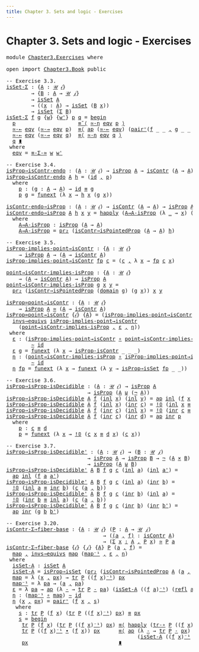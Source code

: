 ```yaml
---
title: Chapter 3. Sets and logic - Exercises
---
```


# Chapter 3. Sets and logic - Exercises

<pre class="Agda"><a id="104" class="Keyword">module</a> <a id="111" href="Chapter3.Exercises.html" class="Module">Chapter3.Exercises</a> <a id="130" class="Keyword">where</a>

<a id="137" class="Keyword">open</a> <a id="142" class="Keyword">import</a> <a id="149" href="Chapter3.Book.html" class="Module">Chapter3.Book</a> <a id="163" class="Keyword">public</a>

<a id="171" class="Comment">-- Exercise 3.3.</a>
<a id="isSet-Σ"></a><a id="188" href="Chapter3.Exercises.html#188" class="Function">isSet-Σ</a> <a id="196" class="Symbol">:</a> <a id="198" class="Symbol">{</a><a id="199" href="Chapter3.Exercises.html#199" class="Bound">A</a> <a id="201" class="Symbol">:</a> <a id="203" href="Chapter1.Book.html#343" class="Function">𝒰</a> <a id="205" href="Chapter1.Book.html#328" class="Generalizable">𝒾</a><a id="206" class="Symbol">}</a>
        <a id="216" class="Symbol">→</a> <a id="218" class="Symbol">{</a><a id="219" href="Chapter3.Exercises.html#219" class="Bound">B</a> <a id="221" class="Symbol">:</a> <a id="223" href="Chapter3.Exercises.html#199" class="Bound">A</a> <a id="225" class="Symbol">→</a> <a id="227" href="Chapter1.Book.html#343" class="Function">𝒰</a> <a id="229" href="Chapter1.Book.html#330" class="Generalizable">𝒿</a><a id="230" class="Symbol">}</a>
        <a id="240" class="Symbol">→</a> <a id="242" href="Chapter3.Book.html#214" class="Function">isSet</a> <a id="248" href="Chapter3.Exercises.html#199" class="Bound">A</a>
        <a id="258" class="Symbol">→</a> <a id="260" class="Symbol">((</a><a id="262" href="Chapter3.Exercises.html#262" class="Bound">x</a> <a id="264" class="Symbol">:</a> <a id="266" href="Chapter3.Exercises.html#199" class="Bound">A</a><a id="267" class="Symbol">)</a> <a id="269" class="Symbol">→</a> <a id="271" href="Chapter3.Book.html#214" class="Function">isSet</a> <a id="277" class="Symbol">(</a><a id="278" href="Chapter3.Exercises.html#219" class="Bound">B</a> <a id="280" href="Chapter3.Exercises.html#262" class="Bound">x</a><a id="281" class="Symbol">))</a>
        <a id="292" class="Symbol">→</a> <a id="294" href="Chapter3.Book.html#214" class="Function">isSet</a> <a id="300" class="Symbol">(</a><a id="301" href="Chapter1.Book.html#1455" class="Record">Σ</a> <a id="303" href="Chapter3.Exercises.html#219" class="Bound">B</a><a id="304" class="Symbol">)</a>
<a id="306" href="Chapter3.Exercises.html#188" class="Function">isSet-Σ</a> <a id="314" href="Chapter3.Exercises.html#314" class="Bound">f</a> <a id="316" href="Chapter3.Exercises.html#316" class="Bound">g</a> <a id="318" class="Symbol">{</a><a id="319" href="Chapter3.Exercises.html#319" class="Bound">w</a><a id="320" class="Symbol">}</a> <a id="322" class="Symbol">{</a><a id="323" href="Chapter3.Exercises.html#323" class="Bound">w&#39;</a><a id="325" class="Symbol">}</a> <a id="327" href="Chapter3.Exercises.html#327" class="Bound">p</a> <a id="329" href="Chapter3.Exercises.html#329" class="Bound">q</a> <a id="331" class="Symbol">=</a> <a id="333" href="Chapter2.Book.html#678" class="Function Operator">begin</a>
  <a id="341" href="Chapter3.Exercises.html#327" class="Bound">p</a>                    <a id="362" href="Chapter2.Book.html#948" class="Function">≡˘⟨</a> <a id="366" href="Chapter2.Book.html#8335" class="Function">≃-η</a> <a id="370" href="Chapter3.Exercises.html#497" class="Function">eqv</a> <a id="374" href="Chapter3.Exercises.html#327" class="Bound">p</a> <a id="376" href="Chapter2.Book.html#948" class="Function">⟩</a>
  <a id="380" href="Chapter2.Book.html#8080" class="Function">≃-←</a> <a id="384" href="Chapter3.Exercises.html#497" class="Function">eqv</a> <a id="388" class="Symbol">(</a><a id="389" href="Chapter2.Book.html#8017" class="Function">≃-→</a> <a id="393" href="Chapter3.Exercises.html#497" class="Function">eqv</a> <a id="397" href="Chapter3.Exercises.html#327" class="Bound">p</a><a id="398" class="Symbol">)</a>  <a id="401" href="Chapter2.Book.html#820" class="Function">≡⟨</a> <a id="404" href="Chapter2.Book.html#2437" class="Function">ap</a> <a id="407" class="Symbol">(</a><a id="408" href="Chapter2.Book.html#8080" class="Function">≃-←</a> <a id="412" href="Chapter3.Exercises.html#497" class="Function">eqv</a><a id="415" class="Symbol">)</a> <a id="417" class="Symbol">(</a><a id="418" href="Chapter2.Book.html#11848" class="Function">pair⁼</a><a id="423" class="Symbol">(</a><a id="424" href="Chapter3.Exercises.html#314" class="Bound">f</a> <a id="426" class="Symbol">_</a> <a id="428" class="Symbol">_</a> <a id="430" href="Chapter1.Book.html#1517" class="InductiveConstructor Operator">,</a> <a id="432" href="Chapter3.Exercises.html#316" class="Bound">g</a> <a id="434" class="Symbol">_</a> <a id="436" class="Symbol">_</a> <a id="438" class="Symbol">_))</a> <a id="442" href="Chapter2.Book.html#820" class="Function">⟩</a>
  <a id="446" href="Chapter2.Book.html#8080" class="Function">≃-←</a> <a id="450" href="Chapter3.Exercises.html#497" class="Function">eqv</a> <a id="454" class="Symbol">(</a><a id="455" href="Chapter2.Book.html#8017" class="Function">≃-→</a> <a id="459" href="Chapter3.Exercises.html#497" class="Function">eqv</a> <a id="463" href="Chapter3.Exercises.html#329" class="Bound">q</a><a id="464" class="Symbol">)</a>  <a id="467" href="Chapter2.Book.html#820" class="Function">≡⟨</a> <a id="470" href="Chapter2.Book.html#8335" class="Function">≃-η</a> <a id="474" href="Chapter3.Exercises.html#497" class="Function">eqv</a> <a id="478" href="Chapter3.Exercises.html#329" class="Bound">q</a> <a id="480" href="Chapter2.Book.html#820" class="Function">⟩</a>
  <a id="484" href="Chapter3.Exercises.html#329" class="Bound">q</a> <a id="486" href="Chapter2.Book.html#1114" class="Function Operator">∎</a>
 <a id="489" class="Keyword">where</a>
  <a id="497" href="Chapter3.Exercises.html#497" class="Function">eqv</a> <a id="501" class="Symbol">=</a> <a id="503" href="Chapter2.Book.html#12009" class="Function">≡-Σ-≃</a> <a id="509" href="Chapter3.Exercises.html#319" class="Bound">w</a> <a id="511" href="Chapter3.Exercises.html#323" class="Bound">w&#39;</a>

<a id="515" class="Comment">-- Exercise 3.4.</a>
<a id="isProp⇒isContr-endo"></a><a id="532" href="Chapter3.Exercises.html#532" class="Function">isProp⇒isContr-endo</a> <a id="552" class="Symbol">:</a> <a id="554" class="Symbol">(</a><a id="555" href="Chapter3.Exercises.html#555" class="Bound">A</a> <a id="557" class="Symbol">:</a> <a id="559" href="Chapter1.Book.html#343" class="Function">𝒰</a> <a id="561" href="Chapter1.Book.html#328" class="Generalizable">𝒾</a><a id="562" class="Symbol">)</a> <a id="564" class="Symbol">→</a> <a id="566" href="Chapter3.Book.html#3780" class="Function">isProp</a> <a id="573" href="Chapter3.Exercises.html#555" class="Bound">A</a> <a id="575" class="Symbol">→</a> <a id="577" href="Chapter3.Book.html#7209" class="Function">isContr</a> <a id="585" class="Symbol">(</a><a id="586" href="Chapter3.Exercises.html#555" class="Bound">A</a> <a id="588" class="Symbol">→</a> <a id="590" href="Chapter3.Exercises.html#555" class="Bound">A</a><a id="591" class="Symbol">)</a>
<a id="593" href="Chapter3.Exercises.html#532" class="Function">isProp⇒isContr-endo</a> <a id="613" href="Chapter3.Exercises.html#613" class="Bound">A</a> <a id="615" href="Chapter3.Exercises.html#615" class="Bound">h</a> <a id="617" class="Symbol">=</a> <a id="619" class="Symbol">(</a><a id="620" href="Chapter1.Book.html#939" class="Function">id</a> <a id="623" href="Chapter1.Book.html#1517" class="InductiveConstructor Operator">,</a> <a id="625" href="Chapter3.Exercises.html#640" class="Function">p</a><a id="626" class="Symbol">)</a>
  <a id="630" class="Keyword">where</a>
    <a id="640" href="Chapter3.Exercises.html#640" class="Function">p</a> <a id="642" class="Symbol">:</a> <a id="644" class="Symbol">(</a><a id="645" href="Chapter3.Exercises.html#645" class="Bound">g</a> <a id="647" class="Symbol">:</a> <a id="649" href="Chapter3.Exercises.html#613" class="Bound">A</a> <a id="651" class="Symbol">→</a> <a id="653" href="Chapter3.Exercises.html#613" class="Bound">A</a><a id="654" class="Symbol">)</a> <a id="656" class="Symbol">→</a> <a id="658" href="Chapter1.Book.html#939" class="Function">id</a> <a id="661" href="Chapter1.Book.html#3989" class="Function Operator">≡</a> <a id="663" href="Chapter3.Exercises.html#645" class="Bound">g</a>
    <a id="669" href="Chapter3.Exercises.html#640" class="Function">p</a> <a id="671" href="Chapter3.Exercises.html#671" class="Bound">g</a> <a id="673" class="Symbol">=</a> <a id="675" href="Chapter2.Book.html#14159" class="Function">funext</a> <a id="682" class="Symbol">(λ</a> <a id="685" href="Chapter3.Exercises.html#685" class="Bound">x</a> <a id="687" class="Symbol">→</a> <a id="689" href="Chapter3.Exercises.html#615" class="Bound">h</a> <a id="691" href="Chapter3.Exercises.html#685" class="Bound">x</a> <a id="693" class="Symbol">(</a><a id="694" href="Chapter3.Exercises.html#671" class="Bound">g</a> <a id="696" href="Chapter3.Exercises.html#685" class="Bound">x</a><a id="697" class="Symbol">))</a>

<a id="isContr-endo⇒isProp"></a><a id="701" href="Chapter3.Exercises.html#701" class="Function">isContr-endo⇒isProp</a> <a id="721" class="Symbol">:</a> <a id="723" class="Symbol">(</a><a id="724" href="Chapter3.Exercises.html#724" class="Bound">A</a> <a id="726" class="Symbol">:</a> <a id="728" href="Chapter1.Book.html#343" class="Function">𝒰</a> <a id="730" href="Chapter1.Book.html#328" class="Generalizable">𝒾</a><a id="731" class="Symbol">)</a> <a id="733" class="Symbol">→</a> <a id="735" href="Chapter3.Book.html#7209" class="Function">isContr</a> <a id="743" class="Symbol">(</a><a id="744" href="Chapter3.Exercises.html#724" class="Bound">A</a> <a id="746" class="Symbol">→</a> <a id="748" href="Chapter3.Exercises.html#724" class="Bound">A</a><a id="749" class="Symbol">)</a> <a id="751" class="Symbol">→</a> <a id="753" href="Chapter3.Book.html#3780" class="Function">isProp</a> <a id="760" href="Chapter3.Exercises.html#724" class="Bound">A</a>
<a id="762" href="Chapter3.Exercises.html#701" class="Function">isContr-endo⇒isProp</a> <a id="782" href="Chapter3.Exercises.html#782" class="Bound">A</a> <a id="784" href="Chapter3.Exercises.html#784" class="Bound">h</a> <a id="786" href="Chapter3.Exercises.html#786" class="Bound">x</a> <a id="788" href="Chapter3.Exercises.html#788" class="Bound">y</a> <a id="790" class="Symbol">=</a> <a id="792" href="Chapter2.Book.html#13794" class="Function">happly</a> <a id="799" class="Symbol">(</a><a id="800" href="Chapter3.Exercises.html#846" class="Function">A→A-isProp</a> <a id="811" class="Symbol">(λ</a> <a id="814" href="Chapter3.Exercises.html#814" class="Bound">_</a> <a id="816" class="Symbol">→</a> <a id="818" href="Chapter3.Exercises.html#786" class="Bound">x</a><a id="819" class="Symbol">)</a> <a id="821" class="Symbol">(λ</a> <a id="824" href="Chapter3.Exercises.html#824" class="Bound">_</a> <a id="826" class="Symbol">→</a> <a id="828" href="Chapter3.Exercises.html#788" class="Bound">y</a><a id="829" class="Symbol">))</a> <a id="832" href="Chapter3.Exercises.html#786" class="Bound">x</a>
  <a id="836" class="Keyword">where</a>
    <a id="846" href="Chapter3.Exercises.html#846" class="Function">A→A-isProp</a> <a id="857" class="Symbol">:</a> <a id="859" href="Chapter3.Book.html#3780" class="Function">isProp</a> <a id="866" class="Symbol">(</a><a id="867" href="Chapter3.Exercises.html#782" class="Bound">A</a> <a id="869" class="Symbol">→</a> <a id="871" href="Chapter3.Exercises.html#782" class="Bound">A</a><a id="872" class="Symbol">)</a>
    <a id="878" href="Chapter3.Exercises.html#846" class="Function">A→A-isProp</a> <a id="889" class="Symbol">=</a> <a id="891" href="Chapter1.Book.html#1950" class="Function">pr₂</a> <a id="895" class="Symbol">(</a><a id="896" href="Chapter3.Book.html#7287" class="Function">isContr⇒isPointedProp</a> <a id="918" class="Symbol">(</a><a id="919" href="Chapter3.Exercises.html#782" class="Bound">A</a> <a id="921" class="Symbol">→</a> <a id="923" href="Chapter3.Exercises.html#782" class="Bound">A</a><a id="924" class="Symbol">)</a> <a id="926" href="Chapter3.Exercises.html#784" class="Bound">h</a><a id="927" class="Symbol">)</a>

<a id="930" class="Comment">-- Exercise 3.5.</a>
<a id="isProp-implies-point→isContr"></a><a id="947" href="Chapter3.Exercises.html#947" class="Function">isProp-implies-point→isContr</a> <a id="976" class="Symbol">:</a> <a id="978" class="Symbol">{</a><a id="979" href="Chapter3.Exercises.html#979" class="Bound">A</a> <a id="981" class="Symbol">:</a> <a id="983" href="Chapter1.Book.html#343" class="Function">𝒰</a> <a id="985" href="Chapter1.Book.html#328" class="Generalizable">𝒾</a><a id="986" class="Symbol">}</a>
    <a id="992" class="Symbol">→</a> <a id="994" href="Chapter3.Book.html#3780" class="Function">isProp</a> <a id="1001" href="Chapter3.Exercises.html#979" class="Bound">A</a> <a id="1003" class="Symbol">→</a> <a id="1005" class="Symbol">(</a><a id="1006" href="Chapter3.Exercises.html#979" class="Bound">A</a> <a id="1008" class="Symbol">→</a> <a id="1010" href="Chapter3.Book.html#7209" class="Function">isContr</a> <a id="1018" href="Chapter3.Exercises.html#979" class="Bound">A</a><a id="1019" class="Symbol">)</a>
<a id="1021" href="Chapter3.Exercises.html#947" class="Function">isProp-implies-point→isContr</a> <a id="1050" href="Chapter3.Exercises.html#1050" class="Bound">fp</a> <a id="1053" href="Chapter3.Exercises.html#1053" class="Bound">c</a> <a id="1055" class="Symbol">=</a> <a id="1057" class="Symbol">(</a><a id="1058" href="Chapter3.Exercises.html#1053" class="Bound">c</a> <a id="1060" href="Chapter1.Book.html#1517" class="InductiveConstructor Operator">,</a> <a id="1062" class="Symbol">λ</a> <a id="1064" href="Chapter3.Exercises.html#1064" class="Bound">x</a> <a id="1066" class="Symbol">→</a> <a id="1068" href="Chapter3.Exercises.html#1050" class="Bound">fp</a> <a id="1071" href="Chapter3.Exercises.html#1053" class="Bound">c</a> <a id="1073" href="Chapter3.Exercises.html#1064" class="Bound">x</a><a id="1074" class="Symbol">)</a>

<a id="point→isContr-implies-isProp"></a><a id="1077" href="Chapter3.Exercises.html#1077" class="Function">point→isContr-implies-isProp</a> <a id="1106" class="Symbol">:</a> <a id="1108" class="Symbol">{</a><a id="1109" href="Chapter3.Exercises.html#1109" class="Bound">A</a> <a id="1111" class="Symbol">:</a> <a id="1113" href="Chapter1.Book.html#343" class="Function">𝒰</a> <a id="1115" href="Chapter1.Book.html#328" class="Generalizable">𝒾</a><a id="1116" class="Symbol">}</a>
    <a id="1122" class="Symbol">→</a> <a id="1124" class="Symbol">(</a><a id="1125" href="Chapter3.Exercises.html#1109" class="Bound">A</a> <a id="1127" class="Symbol">→</a> <a id="1129" href="Chapter3.Book.html#7209" class="Function">isContr</a> <a id="1137" href="Chapter3.Exercises.html#1109" class="Bound">A</a><a id="1138" class="Symbol">)</a> <a id="1140" class="Symbol">→</a> <a id="1142" href="Chapter3.Book.html#3780" class="Function">isProp</a> <a id="1149" href="Chapter3.Exercises.html#1109" class="Bound">A</a>
<a id="1151" href="Chapter3.Exercises.html#1077" class="Function">point→isContr-implies-isProp</a> <a id="1180" href="Chapter3.Exercises.html#1180" class="Bound">g</a> <a id="1182" href="Chapter3.Exercises.html#1182" class="Bound">x</a> <a id="1184" href="Chapter3.Exercises.html#1184" class="Bound">y</a> <a id="1186" class="Symbol">=</a>
  <a id="1190" href="Chapter1.Book.html#1950" class="Function">pr₂</a> <a id="1194" class="Symbol">(</a><a id="1195" href="Chapter3.Book.html#7287" class="Function">isContr⇒isPointedProp</a> <a id="1217" class="Symbol">(</a><a id="1218" href="Chapter1.Book.html#1114" class="Function">domain</a> <a id="1225" href="Chapter3.Exercises.html#1180" class="Bound">g</a><a id="1226" class="Symbol">)</a> <a id="1228" class="Symbol">(</a><a id="1229" href="Chapter3.Exercises.html#1180" class="Bound">g</a> <a id="1231" href="Chapter3.Exercises.html#1182" class="Bound">x</a><a id="1232" class="Symbol">))</a> <a id="1235" href="Chapter3.Exercises.html#1182" class="Bound">x</a> <a id="1237" href="Chapter3.Exercises.html#1184" class="Bound">y</a>

<a id="isProp≃point→isContr"></a><a id="1240" href="Chapter3.Exercises.html#1240" class="Function">isProp≃point→isContr</a> <a id="1261" class="Symbol">:</a> <a id="1263" class="Symbol">{</a><a id="1264" href="Chapter3.Exercises.html#1264" class="Bound">A</a> <a id="1266" class="Symbol">:</a> <a id="1268" href="Chapter1.Book.html#343" class="Function">𝒰</a> <a id="1270" href="Chapter1.Book.html#328" class="Generalizable">𝒾</a><a id="1271" class="Symbol">}</a>
    <a id="1277" class="Symbol">→</a> <a id="1279" href="Chapter3.Book.html#3780" class="Function">isProp</a> <a id="1286" href="Chapter3.Exercises.html#1264" class="Bound">A</a> <a id="1288" href="Chapter2.Book.html#7900" class="Function Operator">≃</a> <a id="1290" class="Symbol">(</a><a id="1291" href="Chapter3.Exercises.html#1264" class="Bound">A</a> <a id="1293" class="Symbol">→</a> <a id="1295" href="Chapter3.Book.html#7209" class="Function">isContr</a> <a id="1303" href="Chapter3.Exercises.html#1264" class="Bound">A</a><a id="1304" class="Symbol">)</a>
<a id="1306" href="Chapter3.Exercises.html#1240" class="Function">isProp≃point→isContr</a> <a id="1327" class="Symbol">{</a><a id="1328" href="Chapter3.Exercises.html#1328" class="Bound">𝒾</a><a id="1329" class="Symbol">}</a> <a id="1331" class="Symbol">{</a><a id="1332" href="Chapter3.Exercises.html#1332" class="Bound">A</a><a id="1333" class="Symbol">}</a> <a id="1335" class="Symbol">=</a> <a id="1337" class="Symbol">(</a><a id="1338" href="Chapter3.Exercises.html#947" class="Function">isProp-implies-point→isContr</a> <a id="1367" href="Chapter1.Book.html#1517" class="InductiveConstructor Operator">,</a>
  <a id="1371" href="Chapter2.Book.html#7412" class="Function">invs⇒equivs</a> <a id="1383" href="Chapter3.Exercises.html#947" class="Function">isProp-implies-point→isContr</a>
    <a id="1416" class="Symbol">(</a><a id="1417" href="Chapter3.Exercises.html#1077" class="Function">point→isContr-implies-isProp</a> <a id="1446" href="Chapter1.Book.html#1517" class="InductiveConstructor Operator">,</a> <a id="1448" href="Chapter3.Exercises.html#1465" class="Function">ε</a> <a id="1450" href="Chapter1.Book.html#1517" class="InductiveConstructor Operator">,</a> <a id="1452" href="Chapter3.Exercises.html#1590" class="Function">η</a><a id="1453" class="Symbol">))</a>
 <a id="1457" class="Keyword">where</a>
  <a id="1465" href="Chapter3.Exercises.html#1465" class="Function">ε</a> <a id="1467" class="Symbol">:</a> <a id="1469" class="Symbol">(</a><a id="1470" href="Chapter3.Exercises.html#947" class="Function">isProp-implies-point→isContr</a> <a id="1499" href="Chapter1.Exercises.html#181" class="Function Operator">∘</a> <a id="1501" href="Chapter3.Exercises.html#1077" class="Function">point→isContr-implies-isProp</a><a id="1529" class="Symbol">)</a>
        <a id="1539" href="Chapter2.Book.html#5494" class="Function Operator">∼</a> <a id="1541" href="Chapter1.Book.html#939" class="Function">id</a>
  <a id="1546" href="Chapter3.Exercises.html#1465" class="Function">ε</a> <a id="1548" href="Chapter3.Exercises.html#1548" class="Bound">g</a> <a id="1550" class="Symbol">=</a> <a id="1552" href="Chapter2.Book.html#14159" class="Function">funext</a> <a id="1559" class="Symbol">(λ</a> <a id="1562" href="Chapter3.Exercises.html#1562" class="Bound">x</a> <a id="1564" class="Symbol">→</a> <a id="1566" href="Chapter3.Book.html#8104" class="Function">isProp-isContr</a> <a id="1581" class="Symbol">_</a> <a id="1583" class="Symbol">_</a> <a id="1585" class="Symbol">_)</a>
  <a id="1590" href="Chapter3.Exercises.html#1590" class="Function">η</a> <a id="1592" class="Symbol">:</a> <a id="1594" class="Symbol">(</a><a id="1595" href="Chapter3.Exercises.html#1077" class="Function">point→isContr-implies-isProp</a> <a id="1624" href="Chapter1.Exercises.html#181" class="Function Operator">∘</a> <a id="1626" href="Chapter3.Exercises.html#947" class="Function">isProp-implies-point→isContr</a><a id="1654" class="Symbol">)</a>
        <a id="1664" href="Chapter2.Book.html#5494" class="Function Operator">∼</a> <a id="1666" href="Chapter1.Book.html#939" class="Function">id</a>
  <a id="1671" href="Chapter3.Exercises.html#1590" class="Function">η</a> <a id="1673" href="Chapter3.Exercises.html#1673" class="Bound">fp</a> <a id="1676" class="Symbol">=</a> <a id="1678" href="Chapter2.Book.html#14159" class="Function">funext</a> <a id="1685" class="Symbol">(λ</a> <a id="1688" href="Chapter3.Exercises.html#1688" class="Bound">x</a> <a id="1690" class="Symbol">→</a> <a id="1692" href="Chapter2.Book.html#14159" class="Function">funext</a> <a id="1699" class="Symbol">(λ</a> <a id="1702" href="Chapter3.Exercises.html#1702" class="Bound">y</a> <a id="1704" class="Symbol">→</a> <a id="1706" href="Chapter3.Book.html#4355" class="Function">isProp⇒isSet</a> <a id="1719" href="Chapter3.Exercises.html#1673" class="Bound">fp</a> <a id="1722" class="Symbol">_</a> <a id="1724" class="Symbol">_))</a>

<a id="1729" class="Comment">-- Exercise 3.6.</a>
<a id="isProp⇒isProp-isDecidible"></a><a id="1746" href="Chapter3.Exercises.html#1746" class="Function">isProp⇒isProp-isDecidible</a> <a id="1772" class="Symbol">:</a> <a id="1774" class="Symbol">(</a><a id="1775" href="Chapter3.Exercises.html#1775" class="Bound">A</a> <a id="1777" class="Symbol">:</a> <a id="1779" href="Chapter1.Book.html#343" class="Function">𝒰</a> <a id="1781" href="Chapter1.Book.html#328" class="Generalizable">𝒾</a><a id="1782" class="Symbol">)</a> <a id="1784" class="Symbol">→</a> <a id="1786" href="Chapter3.Book.html#3780" class="Function">isProp</a> <a id="1793" href="Chapter3.Exercises.html#1775" class="Bound">A</a>
                          <a id="1821" class="Symbol">→</a> <a id="1823" href="Chapter3.Book.html#3780" class="Function">isProp</a> <a id="1830" class="Symbol">(</a><a id="1831" href="Chapter3.Exercises.html#1775" class="Bound">A</a> <a id="1833" href="Chapter1.Book.html#2237" class="Datatype Operator">⊎</a> <a id="1835" class="Symbol">(</a><a id="1836" href="Chapter1.Book.html#3451" class="Function">¬</a> <a id="1838" href="Chapter3.Exercises.html#1775" class="Bound">A</a><a id="1839" class="Symbol">))</a>
<a id="1842" href="Chapter3.Exercises.html#1746" class="Function">isProp⇒isProp-isDecidible</a> <a id="1868" href="Chapter3.Exercises.html#1868" class="Bound">A</a> <a id="1870" href="Chapter3.Exercises.html#1870" class="Bound">f</a> <a id="1872" class="Symbol">(</a><a id="1873" href="Chapter1.Book.html#2280" class="InductiveConstructor">inl</a> <a id="1877" href="Chapter3.Exercises.html#1877" class="Bound">x</a><a id="1878" class="Symbol">)</a> <a id="1880" class="Symbol">(</a><a id="1881" href="Chapter1.Book.html#2280" class="InductiveConstructor">inl</a> <a id="1885" href="Chapter3.Exercises.html#1885" class="Bound">y</a><a id="1886" class="Symbol">)</a> <a id="1888" class="Symbol">=</a> <a id="1890" href="Chapter2.Book.html#2437" class="Function">ap</a> <a id="1893" href="Chapter1.Book.html#2280" class="InductiveConstructor">inl</a> <a id="1897" class="Symbol">(</a><a id="1898" href="Chapter3.Exercises.html#1870" class="Bound">f</a> <a id="1900" href="Chapter3.Exercises.html#1877" class="Bound">x</a> <a id="1902" href="Chapter3.Exercises.html#1885" class="Bound">y</a><a id="1903" class="Symbol">)</a>
<a id="1905" href="Chapter3.Exercises.html#1746" class="Function">isProp⇒isProp-isDecidible</a> <a id="1931" href="Chapter3.Exercises.html#1931" class="Bound">A</a> <a id="1933" href="Chapter3.Exercises.html#1933" class="Bound">f</a> <a id="1935" class="Symbol">(</a><a id="1936" href="Chapter1.Book.html#2280" class="InductiveConstructor">inl</a> <a id="1940" href="Chapter3.Exercises.html#1940" class="Bound">x</a><a id="1941" class="Symbol">)</a> <a id="1943" class="Symbol">(</a><a id="1944" href="Chapter1.Book.html#2297" class="InductiveConstructor">inr</a> <a id="1948" href="Chapter3.Exercises.html#1948" class="Bound">c</a><a id="1949" class="Symbol">)</a> <a id="1951" class="Symbol">=</a> <a id="1953" href="Chapter1.Book.html#2754" class="Function">!𝟘</a> <a id="1956" class="Symbol">(</a><a id="1957" href="Chapter1.Book.html#2280" class="InductiveConstructor">inl</a> <a id="1961" href="Chapter3.Exercises.html#1940" class="Bound">x</a> <a id="1963" href="Chapter1.Book.html#3989" class="Function Operator">≡</a> <a id="1965" href="Chapter1.Book.html#2297" class="InductiveConstructor">inr</a> <a id="1969" href="Chapter3.Exercises.html#1948" class="Bound">c</a><a id="1970" class="Symbol">)</a> <a id="1972" class="Symbol">(</a><a id="1973" href="Chapter3.Exercises.html#1948" class="Bound">c</a> <a id="1975" href="Chapter3.Exercises.html#1940" class="Bound">x</a><a id="1976" class="Symbol">)</a>
<a id="1978" href="Chapter3.Exercises.html#1746" class="Function">isProp⇒isProp-isDecidible</a> <a id="2004" href="Chapter3.Exercises.html#2004" class="Bound">A</a> <a id="2006" href="Chapter3.Exercises.html#2006" class="Bound">f</a> <a id="2008" class="Symbol">(</a><a id="2009" href="Chapter1.Book.html#2297" class="InductiveConstructor">inr</a> <a id="2013" href="Chapter3.Exercises.html#2013" class="Bound">c</a><a id="2014" class="Symbol">)</a> <a id="2016" class="Symbol">(</a><a id="2017" href="Chapter1.Book.html#2280" class="InductiveConstructor">inl</a> <a id="2021" href="Chapter3.Exercises.html#2021" class="Bound">x</a><a id="2022" class="Symbol">)</a> <a id="2024" class="Symbol">=</a> <a id="2026" href="Chapter1.Book.html#2754" class="Function">!𝟘</a> <a id="2029" class="Symbol">(</a><a id="2030" href="Chapter1.Book.html#2297" class="InductiveConstructor">inr</a> <a id="2034" href="Chapter3.Exercises.html#2013" class="Bound">c</a> <a id="2036" href="Chapter1.Book.html#3989" class="Function Operator">≡</a> <a id="2038" href="Chapter1.Book.html#2280" class="InductiveConstructor">inl</a> <a id="2042" href="Chapter3.Exercises.html#2021" class="Bound">x</a><a id="2043" class="Symbol">)</a> <a id="2045" class="Symbol">(</a><a id="2046" href="Chapter3.Exercises.html#2013" class="Bound">c</a> <a id="2048" href="Chapter3.Exercises.html#2021" class="Bound">x</a><a id="2049" class="Symbol">)</a>
<a id="2051" href="Chapter3.Exercises.html#1746" class="Function">isProp⇒isProp-isDecidible</a> <a id="2077" href="Chapter3.Exercises.html#2077" class="Bound">A</a> <a id="2079" href="Chapter3.Exercises.html#2079" class="Bound">f</a> <a id="2081" class="Symbol">(</a><a id="2082" href="Chapter1.Book.html#2297" class="InductiveConstructor">inr</a> <a id="2086" href="Chapter3.Exercises.html#2086" class="Bound">c</a><a id="2087" class="Symbol">)</a> <a id="2089" class="Symbol">(</a><a id="2090" href="Chapter1.Book.html#2297" class="InductiveConstructor">inr</a> <a id="2094" href="Chapter3.Exercises.html#2094" class="Bound">d</a><a id="2095" class="Symbol">)</a> <a id="2097" class="Symbol">=</a> <a id="2099" href="Chapter2.Book.html#2437" class="Function">ap</a> <a id="2102" href="Chapter1.Book.html#2297" class="InductiveConstructor">inr</a> <a id="2106" href="Chapter3.Exercises.html#2120" class="Function">p</a>
  <a id="2110" class="Keyword">where</a>
    <a id="2120" href="Chapter3.Exercises.html#2120" class="Function">p</a> <a id="2122" class="Symbol">:</a> <a id="2124" href="Chapter3.Exercises.html#2086" class="Bound">c</a> <a id="2126" href="Chapter1.Book.html#3989" class="Function Operator">≡</a> <a id="2128" href="Chapter3.Exercises.html#2094" class="Bound">d</a>
    <a id="2134" href="Chapter3.Exercises.html#2120" class="Function">p</a> <a id="2136" class="Symbol">=</a> <a id="2138" href="Chapter2.Book.html#14159" class="Function">funext</a> <a id="2145" class="Symbol">(λ</a> <a id="2148" href="Chapter3.Exercises.html#2148" class="Bound">x</a> <a id="2150" class="Symbol">→</a> <a id="2152" href="Chapter1.Book.html#2754" class="Function">!𝟘</a> <a id="2155" class="Symbol">(</a><a id="2156" href="Chapter3.Exercises.html#2086" class="Bound">c</a> <a id="2158" href="Chapter3.Exercises.html#2148" class="Bound">x</a> <a id="2160" href="Chapter1.Book.html#3989" class="Function Operator">≡</a> <a id="2162" href="Chapter3.Exercises.html#2094" class="Bound">d</a> <a id="2164" href="Chapter3.Exercises.html#2148" class="Bound">x</a><a id="2165" class="Symbol">)</a> <a id="2167" class="Symbol">(</a><a id="2168" href="Chapter3.Exercises.html#2086" class="Bound">c</a> <a id="2170" href="Chapter3.Exercises.html#2148" class="Bound">x</a><a id="2171" class="Symbol">))</a>

<a id="2175" class="Comment">-- Exercise 3.7.</a>
<a id="isProp⇒isProp-isDecidible&#39;"></a><a id="2192" href="Chapter3.Exercises.html#2192" class="Function">isProp⇒isProp-isDecidible&#39;</a> <a id="2219" class="Symbol">:</a> <a id="2221" class="Symbol">(</a><a id="2222" href="Chapter3.Exercises.html#2222" class="Bound">A</a> <a id="2224" class="Symbol">:</a> <a id="2226" href="Chapter1.Book.html#343" class="Function">𝒰</a> <a id="2228" href="Chapter1.Book.html#328" class="Generalizable">𝒾</a><a id="2229" class="Symbol">)</a> <a id="2231" class="Symbol">→</a> <a id="2233" class="Symbol">(</a><a id="2234" href="Chapter3.Exercises.html#2234" class="Bound">B</a> <a id="2236" class="Symbol">:</a> <a id="2238" href="Chapter1.Book.html#343" class="Function">𝒰</a> <a id="2240" href="Chapter1.Book.html#330" class="Generalizable">𝒿</a><a id="2241" class="Symbol">)</a>
                          <a id="2269" class="Symbol">→</a> <a id="2271" href="Chapter3.Book.html#3780" class="Function">isProp</a> <a id="2278" href="Chapter3.Exercises.html#2222" class="Bound">A</a> <a id="2280" class="Symbol">→</a> <a id="2282" href="Chapter3.Book.html#3780" class="Function">isProp</a> <a id="2289" href="Chapter3.Exercises.html#2234" class="Bound">B</a> <a id="2291" class="Symbol">→</a> <a id="2293" href="Chapter1.Book.html#3451" class="Function">¬</a> <a id="2295" class="Symbol">(</a><a id="2296" href="Chapter3.Exercises.html#2222" class="Bound">A</a> <a id="2298" href="Chapter1.Book.html#1671" class="Function Operator">×</a> <a id="2300" href="Chapter3.Exercises.html#2234" class="Bound">B</a><a id="2301" class="Symbol">)</a>
                          <a id="2329" class="Symbol">→</a> <a id="2331" href="Chapter3.Book.html#3780" class="Function">isProp</a> <a id="2338" class="Symbol">(</a><a id="2339" href="Chapter3.Exercises.html#2222" class="Bound">A</a> <a id="2341" href="Chapter1.Book.html#2237" class="Datatype Operator">⊎</a> <a id="2343" href="Chapter3.Exercises.html#2234" class="Bound">B</a><a id="2344" class="Symbol">)</a>
<a id="2346" href="Chapter3.Exercises.html#2192" class="Function">isProp⇒isProp-isDecidible&#39;</a> <a id="2373" href="Chapter3.Exercises.html#2373" class="Bound">A</a> <a id="2375" href="Chapter3.Exercises.html#2375" class="Bound">B</a> <a id="2377" href="Chapter3.Exercises.html#2377" class="Bound">f</a> <a id="2379" href="Chapter3.Exercises.html#2379" class="Bound">g</a> <a id="2381" href="Chapter3.Exercises.html#2381" class="Bound">c</a> <a id="2383" class="Symbol">(</a><a id="2384" href="Chapter1.Book.html#2280" class="InductiveConstructor">inl</a> <a id="2388" href="Chapter3.Exercises.html#2388" class="Bound">a</a><a id="2389" class="Symbol">)</a> <a id="2391" class="Symbol">(</a><a id="2392" href="Chapter1.Book.html#2280" class="InductiveConstructor">inl</a> <a id="2396" href="Chapter3.Exercises.html#2396" class="Bound">a&#39;</a><a id="2398" class="Symbol">)</a> <a id="2400" class="Symbol">=</a>
  <a id="2404" href="Chapter2.Book.html#2437" class="Function">ap</a> <a id="2407" href="Chapter1.Book.html#2280" class="InductiveConstructor">inl</a> <a id="2411" class="Symbol">(</a><a id="2412" href="Chapter3.Exercises.html#2377" class="Bound">f</a> <a id="2414" href="Chapter3.Exercises.html#2388" class="Bound">a</a> <a id="2416" href="Chapter3.Exercises.html#2396" class="Bound">a&#39;</a><a id="2418" class="Symbol">)</a>
<a id="2420" href="Chapter3.Exercises.html#2192" class="Function">isProp⇒isProp-isDecidible&#39;</a> <a id="2447" href="Chapter3.Exercises.html#2447" class="Bound">A</a> <a id="2449" href="Chapter3.Exercises.html#2449" class="Bound">B</a> <a id="2451" href="Chapter3.Exercises.html#2451" class="Bound">f</a> <a id="2453" href="Chapter3.Exercises.html#2453" class="Bound">g</a> <a id="2455" href="Chapter3.Exercises.html#2455" class="Bound">c</a> <a id="2457" class="Symbol">(</a><a id="2458" href="Chapter1.Book.html#2280" class="InductiveConstructor">inl</a> <a id="2462" href="Chapter3.Exercises.html#2462" class="Bound">a</a><a id="2463" class="Symbol">)</a> <a id="2465" class="Symbol">(</a><a id="2466" href="Chapter1.Book.html#2297" class="InductiveConstructor">inr</a> <a id="2470" href="Chapter3.Exercises.html#2470" class="Bound">b</a><a id="2471" class="Symbol">)</a> <a id="2473" class="Symbol">=</a>
  <a id="2477" href="Chapter1.Book.html#2754" class="Function">!𝟘</a> <a id="2480" class="Symbol">(</a><a id="2481" href="Chapter1.Book.html#2280" class="InductiveConstructor">inl</a> <a id="2485" href="Chapter3.Exercises.html#2462" class="Bound">a</a> <a id="2487" href="Chapter1.Book.html#3989" class="Function Operator">≡</a> <a id="2489" href="Chapter1.Book.html#2297" class="InductiveConstructor">inr</a> <a id="2493" href="Chapter3.Exercises.html#2470" class="Bound">b</a><a id="2494" class="Symbol">)</a> <a id="2496" class="Symbol">(</a><a id="2497" href="Chapter3.Exercises.html#2455" class="Bound">c</a> <a id="2499" class="Symbol">(</a><a id="2500" href="Chapter3.Exercises.html#2462" class="Bound">a</a> <a id="2502" href="Chapter1.Book.html#1517" class="InductiveConstructor Operator">,</a> <a id="2504" href="Chapter3.Exercises.html#2470" class="Bound">b</a><a id="2505" class="Symbol">))</a>
<a id="2508" href="Chapter3.Exercises.html#2192" class="Function">isProp⇒isProp-isDecidible&#39;</a> <a id="2535" href="Chapter3.Exercises.html#2535" class="Bound">A</a> <a id="2537" href="Chapter3.Exercises.html#2537" class="Bound">B</a> <a id="2539" href="Chapter3.Exercises.html#2539" class="Bound">f</a> <a id="2541" href="Chapter3.Exercises.html#2541" class="Bound">g</a> <a id="2543" href="Chapter3.Exercises.html#2543" class="Bound">c</a> <a id="2545" class="Symbol">(</a><a id="2546" href="Chapter1.Book.html#2297" class="InductiveConstructor">inr</a> <a id="2550" href="Chapter3.Exercises.html#2550" class="Bound">b</a><a id="2551" class="Symbol">)</a> <a id="2553" class="Symbol">(</a><a id="2554" href="Chapter1.Book.html#2280" class="InductiveConstructor">inl</a> <a id="2558" href="Chapter3.Exercises.html#2558" class="Bound">a</a><a id="2559" class="Symbol">)</a> <a id="2561" class="Symbol">=</a>
  <a id="2565" href="Chapter1.Book.html#2754" class="Function">!𝟘</a> <a id="2568" class="Symbol">(</a><a id="2569" href="Chapter1.Book.html#2297" class="InductiveConstructor">inr</a> <a id="2573" href="Chapter3.Exercises.html#2550" class="Bound">b</a> <a id="2575" href="Chapter1.Book.html#3989" class="Function Operator">≡</a> <a id="2577" href="Chapter1.Book.html#2280" class="InductiveConstructor">inl</a> <a id="2581" href="Chapter3.Exercises.html#2558" class="Bound">a</a><a id="2582" class="Symbol">)</a> <a id="2584" class="Symbol">(</a><a id="2585" href="Chapter3.Exercises.html#2543" class="Bound">c</a> <a id="2587" class="Symbol">(</a><a id="2588" href="Chapter3.Exercises.html#2558" class="Bound">a</a> <a id="2590" href="Chapter1.Book.html#1517" class="InductiveConstructor Operator">,</a> <a id="2592" href="Chapter3.Exercises.html#2550" class="Bound">b</a><a id="2593" class="Symbol">))</a>
<a id="2596" href="Chapter3.Exercises.html#2192" class="Function">isProp⇒isProp-isDecidible&#39;</a> <a id="2623" href="Chapter3.Exercises.html#2623" class="Bound">A</a> <a id="2625" href="Chapter3.Exercises.html#2625" class="Bound">B</a> <a id="2627" href="Chapter3.Exercises.html#2627" class="Bound">f</a> <a id="2629" href="Chapter3.Exercises.html#2629" class="Bound">g</a> <a id="2631" href="Chapter3.Exercises.html#2631" class="Bound">c</a> <a id="2633" class="Symbol">(</a><a id="2634" href="Chapter1.Book.html#2297" class="InductiveConstructor">inr</a> <a id="2638" href="Chapter3.Exercises.html#2638" class="Bound">b</a><a id="2639" class="Symbol">)</a> <a id="2641" class="Symbol">(</a><a id="2642" href="Chapter1.Book.html#2297" class="InductiveConstructor">inr</a> <a id="2646" href="Chapter3.Exercises.html#2646" class="Bound">b&#39;</a><a id="2648" class="Symbol">)</a> <a id="2650" class="Symbol">=</a>
  <a id="2654" href="Chapter2.Book.html#2437" class="Function">ap</a> <a id="2657" href="Chapter1.Book.html#2297" class="InductiveConstructor">inr</a> <a id="2661" class="Symbol">(</a><a id="2662" href="Chapter3.Exercises.html#2629" class="Bound">g</a> <a id="2664" href="Chapter3.Exercises.html#2638" class="Bound">b</a> <a id="2666" href="Chapter3.Exercises.html#2646" class="Bound">b&#39;</a><a id="2668" class="Symbol">)</a>

<a id="2671" class="Comment">-- Exercise 3.20.</a>
<a id="isContr-Σ⇒fiber-base"></a><a id="2689" href="Chapter3.Exercises.html#2689" class="Function">isContr-Σ⇒fiber-base</a> <a id="2710" class="Symbol">:</a> <a id="2712" class="Symbol">{</a><a id="2713" href="Chapter3.Exercises.html#2713" class="Bound">A</a> <a id="2715" class="Symbol">:</a> <a id="2717" href="Chapter1.Book.html#343" class="Function">𝒰</a> <a id="2719" href="Chapter1.Book.html#328" class="Generalizable">𝒾</a><a id="2720" class="Symbol">}</a> <a id="2722" class="Symbol">(</a><a id="2723" href="Chapter3.Exercises.html#2723" class="Bound">P</a> <a id="2725" class="Symbol">:</a> <a id="2727" href="Chapter3.Exercises.html#2713" class="Bound">A</a> <a id="2729" class="Symbol">→</a> <a id="2731" href="Chapter1.Book.html#343" class="Function">𝒰</a> <a id="2733" href="Chapter1.Book.html#330" class="Generalizable">𝒿</a><a id="2734" class="Symbol">)</a>
                               <a id="2767" class="Symbol">→</a> <a id="2769" class="Symbol">(</a><a id="2770" href="Chapter3.Exercises.html#2770" class="Bound">(</a><a id="2771" href="Chapter3.Exercises.html#2771" class="Bound">a</a> <a id="2773" href="Chapter1.Book.html#1517" class="InductiveConstructor Operator">,</a> <a id="2775" href="Chapter3.Exercises.html#2775" class="Bound">f</a><a id="2776" href="Chapter3.Exercises.html#2770" class="Bound">)</a> <a id="2778" class="Symbol">:</a> <a id="2780" href="Chapter3.Book.html#7209" class="Function">isContr</a> <a id="2788" href="Chapter3.Exercises.html#2713" class="Bound">A</a><a id="2789" class="Symbol">)</a>
                               <a id="2822" class="Symbol">→</a> <a id="2824" class="Symbol">(</a><a id="2825" href="Chapter1.Book.html#1566" class="Function">Σ</a> <a id="2827" href="Chapter3.Exercises.html#2827" class="Bound">x</a> <a id="2829" href="Chapter1.Book.html#1566" class="Function">꞉</a> <a id="2831" href="Chapter3.Exercises.html#2713" class="Bound">A</a> <a id="2833" href="Chapter1.Book.html#1566" class="Function">,</a> <a id="2835" href="Chapter3.Exercises.html#2723" class="Bound">P</a> <a id="2837" href="Chapter3.Exercises.html#2827" class="Bound">x</a><a id="2838" class="Symbol">)</a> <a id="2840" href="Chapter2.Book.html#7900" class="Function Operator">≃</a> <a id="2842" href="Chapter3.Exercises.html#2723" class="Bound">P</a> <a id="2844" href="Chapter3.Exercises.html#2771" class="Bound">a</a>
<a id="2846" href="Chapter3.Exercises.html#2689" class="Function">isContr-Σ⇒fiber-base</a> <a id="2867" class="Symbol">{</a><a id="2868" href="Chapter3.Exercises.html#2868" class="Bound">𝒾</a><a id="2869" class="Symbol">}</a> <a id="2871" class="Symbol">{</a><a id="2872" href="Chapter3.Exercises.html#2872" class="Bound">𝒿</a><a id="2873" class="Symbol">}</a> <a id="2875" class="Symbol">{</a><a id="2876" href="Chapter3.Exercises.html#2876" class="Bound">A</a><a id="2877" class="Symbol">}</a> <a id="2879" href="Chapter3.Exercises.html#2879" class="Bound">P</a> <a id="2881" class="Symbol">(</a><a id="2882" href="Chapter3.Exercises.html#2882" class="Bound">a</a> <a id="2884" href="Chapter1.Book.html#1517" class="InductiveConstructor Operator">,</a> <a id="2886" href="Chapter3.Exercises.html#2886" class="Bound">f</a><a id="2887" class="Symbol">)</a> <a id="2889" class="Symbol">=</a>
  <a id="2893" href="Chapter3.Exercises.html#3025" class="Function">map</a> <a id="2897" href="Chapter1.Book.html#1517" class="InductiveConstructor Operator">,</a> <a id="2899" href="Chapter2.Book.html#7412" class="Function">invs⇒equivs</a> <a id="2911" href="Chapter3.Exercises.html#3025" class="Function">map</a> <a id="2915" class="Symbol">(</a><a id="2916" href="Chapter3.Exercises.html#3064" class="Function">map⁻¹</a> <a id="2922" href="Chapter1.Book.html#1517" class="InductiveConstructor Operator">,</a> <a id="2924" href="Chapter3.Exercises.html#3090" class="Function">ε</a> <a id="2926" href="Chapter1.Book.html#1517" class="InductiveConstructor Operator">,</a> <a id="2928" href="Chapter3.Exercises.html#3153" class="Function">η</a><a id="2929" class="Symbol">)</a>
 <a id="2932" class="Keyword">where</a>
  <a id="2940" href="Chapter3.Exercises.html#2940" class="Function">isSet-A</a> <a id="2948" class="Symbol">:</a> <a id="2950" href="Chapter3.Book.html#214" class="Function">isSet</a> <a id="2956" href="Chapter3.Exercises.html#2876" class="Bound">A</a>
  <a id="2960" href="Chapter3.Exercises.html#2940" class="Function">isSet-A</a> <a id="2968" class="Symbol">=</a> <a id="2970" href="Chapter3.Book.html#4355" class="Function">isProp⇒isSet</a> <a id="2983" class="Symbol">(</a><a id="2984" href="Chapter1.Book.html#1950" class="Function">pr₂</a> <a id="2988" class="Symbol">(</a><a id="2989" href="Chapter3.Book.html#7287" class="Function">isContr⇒isPointedProp</a> <a id="3011" href="Chapter3.Exercises.html#2876" class="Bound">A</a> <a id="3013" class="Symbol">(</a><a id="3014" href="Chapter3.Exercises.html#2882" class="Bound">a</a> <a id="3016" href="Chapter1.Book.html#1517" class="InductiveConstructor Operator">,</a> <a id="3018" href="Chapter3.Exercises.html#2886" class="Bound">f</a><a id="3019" class="Symbol">)))</a>
  <a id="3025" href="Chapter3.Exercises.html#3025" class="Function">map</a> <a id="3029" class="Symbol">=</a> <a id="3031" class="Symbol">λ</a> <a id="3033" class="Symbol">(</a><a id="3034" href="Chapter3.Exercises.html#3034" class="Bound">x</a> <a id="3036" href="Chapter1.Book.html#1517" class="InductiveConstructor Operator">,</a> <a id="3038" href="Chapter3.Exercises.html#3038" class="Bound">px</a><a id="3040" class="Symbol">)</a> <a id="3042" class="Symbol">→</a> <a id="3044" href="Chapter2.Book.html#4324" class="Function">tr</a> <a id="3047" href="Chapter3.Exercises.html#2879" class="Bound">P</a> <a id="3049" class="Symbol">((</a><a id="3051" href="Chapter3.Exercises.html#2886" class="Bound">f</a> <a id="3053" href="Chapter3.Exercises.html#3034" class="Bound">x</a><a id="3054" class="Symbol">)</a><a id="3055" href="Chapter2.Book.html#263" class="Function Operator">⁻¹</a><a id="3057" class="Symbol">)</a> <a id="3059" href="Chapter3.Exercises.html#3038" class="Bound">px</a>
  <a id="3064" href="Chapter3.Exercises.html#3064" class="Function">map⁻¹</a> <a id="3070" class="Symbol">=</a> <a id="3072" class="Symbol">λ</a> <a id="3074" href="Chapter3.Exercises.html#3074" class="Bound">pa</a> <a id="3077" class="Symbol">→</a> <a id="3079" class="Symbol">(</a><a id="3080" href="Chapter3.Exercises.html#2882" class="Bound">a</a> <a id="3082" href="Chapter1.Book.html#1517" class="InductiveConstructor Operator">,</a> <a id="3084" href="Chapter3.Exercises.html#3074" class="Bound">pa</a><a id="3086" class="Symbol">)</a>
  <a id="3090" href="Chapter3.Exercises.html#3090" class="Function">ε</a> <a id="3092" class="Symbol">=</a> <a id="3094" class="Symbol">λ</a> <a id="3096" href="Chapter3.Exercises.html#3096" class="Bound">pa</a> <a id="3099" class="Symbol">→</a> <a id="3101" href="Chapter2.Book.html#2437" class="Function">ap</a> <a id="3104" class="Symbol">(λ</a> <a id="3107" href="Chapter3.Exercises.html#3107" class="Bound">-</a> <a id="3109" class="Symbol">→</a> <a id="3111" href="Chapter2.Book.html#4324" class="Function">tr</a> <a id="3114" href="Chapter3.Exercises.html#2879" class="Bound">P</a> <a id="3116" href="Chapter3.Exercises.html#3107" class="Bound">-</a> <a id="3118" href="Chapter3.Exercises.html#3096" class="Bound">pa</a><a id="3120" class="Symbol">)</a> <a id="3122" class="Symbol">(</a><a id="3123" href="Chapter3.Exercises.html#2940" class="Function">isSet-A</a> <a id="3131" class="Symbol">((</a><a id="3133" href="Chapter3.Exercises.html#2886" class="Bound">f</a> <a id="3135" href="Chapter3.Exercises.html#2882" class="Bound">a</a><a id="3136" class="Symbol">)</a><a id="3137" href="Chapter2.Book.html#263" class="Function Operator">⁻¹</a><a id="3139" class="Symbol">)</a> <a id="3141" class="Symbol">(</a><a id="3142" href="Chapter1.Book.html#3949" class="InductiveConstructor">refl</a> <a id="3147" href="Chapter3.Exercises.html#2882" class="Bound">a</a><a id="3148" class="Symbol">))</a>
  <a id="3153" href="Chapter3.Exercises.html#3153" class="Function">η</a> <a id="3155" class="Symbol">:</a> <a id="3157" class="Symbol">(</a><a id="3158" href="Chapter3.Exercises.html#3064" class="Function">map⁻¹</a> <a id="3164" href="Chapter1.Exercises.html#181" class="Function Operator">∘</a> <a id="3166" href="Chapter3.Exercises.html#3025" class="Function">map</a><a id="3169" class="Symbol">)</a> <a id="3171" href="Chapter2.Book.html#5494" class="Function Operator">∼</a> <a id="3173" href="Chapter1.Book.html#939" class="Function">id</a>
  <a id="3178" href="Chapter3.Exercises.html#3153" class="Function">η</a> <a id="3180" class="Symbol">(</a><a id="3181" href="Chapter3.Exercises.html#3181" class="Bound">x</a> <a id="3183" href="Chapter1.Book.html#1517" class="InductiveConstructor Operator">,</a> <a id="3185" href="Chapter3.Exercises.html#3185" class="Bound">px</a><a id="3187" class="Symbol">)</a> <a id="3189" class="Symbol">=</a> <a id="3191" href="Chapter2.Book.html#11848" class="Function">pair⁼</a> <a id="3197" class="Symbol">(</a><a id="3198" href="Chapter3.Exercises.html#2886" class="Bound">f</a> <a id="3200" href="Chapter3.Exercises.html#3181" class="Bound">x</a> <a id="3202" href="Chapter1.Book.html#1517" class="InductiveConstructor Operator">,</a> <a id="3204" href="Chapter3.Exercises.html#3220" class="Function">s</a><a id="3205" class="Symbol">)</a>
   <a id="3210" class="Keyword">where</a>
    <a id="3220" href="Chapter3.Exercises.html#3220" class="Function">s</a> <a id="3222" class="Symbol">:</a> <a id="3224" href="Chapter2.Book.html#4324" class="Function">tr</a> <a id="3227" href="Chapter3.Exercises.html#2879" class="Bound">P</a> <a id="3229" class="Symbol">(</a><a id="3230" href="Chapter3.Exercises.html#2886" class="Bound">f</a> <a id="3232" href="Chapter3.Exercises.html#3181" class="Bound">x</a><a id="3233" class="Symbol">)</a> <a id="3235" class="Symbol">(</a><a id="3236" href="Chapter2.Book.html#4324" class="Function">tr</a> <a id="3239" href="Chapter3.Exercises.html#2879" class="Bound">P</a> <a id="3241" class="Symbol">((</a><a id="3243" href="Chapter3.Exercises.html#2886" class="Bound">f</a> <a id="3245" href="Chapter3.Exercises.html#3181" class="Bound">x</a><a id="3246" class="Symbol">)</a><a id="3247" href="Chapter2.Book.html#263" class="Function Operator">⁻¹</a><a id="3249" class="Symbol">)</a> <a id="3251" href="Chapter3.Exercises.html#3185" class="Bound">px</a><a id="3253" class="Symbol">)</a> <a id="3255" href="Chapter1.Book.html#3989" class="Function Operator">≡</a> <a id="3257" href="Chapter3.Exercises.html#3185" class="Bound">px</a>
    <a id="3264" href="Chapter3.Exercises.html#3220" class="Function">s</a> <a id="3266" class="Symbol">=</a> <a id="3268" href="Chapter2.Book.html#678" class="Function Operator">begin</a>
     <a id="3279" href="Chapter2.Book.html#4324" class="Function">tr</a> <a id="3282" href="Chapter3.Exercises.html#2879" class="Bound">P</a> <a id="3284" class="Symbol">(</a><a id="3285" href="Chapter3.Exercises.html#2886" class="Bound">f</a> <a id="3287" href="Chapter3.Exercises.html#3181" class="Bound">x</a><a id="3288" class="Symbol">)</a> <a id="3290" class="Symbol">(</a><a id="3291" href="Chapter2.Book.html#4324" class="Function">tr</a> <a id="3294" href="Chapter3.Exercises.html#2879" class="Bound">P</a> <a id="3296" class="Symbol">((</a><a id="3298" href="Chapter3.Exercises.html#2886" class="Bound">f</a> <a id="3300" href="Chapter3.Exercises.html#3181" class="Bound">x</a><a id="3301" class="Symbol">)</a><a id="3302" href="Chapter2.Book.html#263" class="Function Operator">⁻¹</a><a id="3304" class="Symbol">)</a> <a id="3306" href="Chapter3.Exercises.html#3185" class="Bound">px</a><a id="3308" class="Symbol">)</a> <a id="3310" href="Chapter2.Book.html#820" class="Function">≡⟨</a> <a id="3313" href="Chapter2.Book.html#13794" class="Function">happly</a> <a id="3320" class="Symbol">(</a><a id="3321" href="Chapter2.Book.html#5129" class="Function">tr-∘</a> <a id="3326" href="Chapter3.Exercises.html#2879" class="Bound">P</a> <a id="3328" class="Symbol">((</a><a id="3330" href="Chapter3.Exercises.html#2886" class="Bound">f</a> <a id="3332" href="Chapter3.Exercises.html#3181" class="Bound">x</a><a id="3333" class="Symbol">)</a><a id="3334" href="Chapter2.Book.html#263" class="Function Operator">⁻¹</a><a id="3336" class="Symbol">)</a> <a id="3338" class="Symbol">(</a><a id="3339" href="Chapter3.Exercises.html#2886" class="Bound">f</a> <a id="3341" href="Chapter3.Exercises.html#3181" class="Bound">x</a><a id="3342" class="Symbol">))</a> <a id="3345" href="Chapter3.Exercises.html#3185" class="Bound">px</a> <a id="3348" href="Chapter2.Book.html#820" class="Function">⟩</a>
     <a id="3355" href="Chapter2.Book.html#4324" class="Function">tr</a> <a id="3358" href="Chapter3.Exercises.html#2879" class="Bound">P</a> <a id="3360" class="Symbol">((</a><a id="3362" href="Chapter3.Exercises.html#2886" class="Bound">f</a> <a id="3364" href="Chapter3.Exercises.html#3181" class="Bound">x</a><a id="3365" class="Symbol">)</a><a id="3366" href="Chapter2.Book.html#263" class="Function Operator">⁻¹</a> <a id="3369" href="Chapter2.Book.html#358" class="Function Operator">∙</a> <a id="3371" class="Symbol">(</a><a id="3372" href="Chapter3.Exercises.html#2886" class="Bound">f</a> <a id="3374" href="Chapter3.Exercises.html#3181" class="Bound">x</a><a id="3375" class="Symbol">))</a> <a id="3378" href="Chapter3.Exercises.html#3185" class="Bound">px</a>      <a id="3386" href="Chapter2.Book.html#820" class="Function">≡⟨</a> <a id="3389" href="Chapter2.Book.html#2437" class="Function">ap</a> <a id="3392" class="Symbol">(λ</a> <a id="3395" href="Chapter3.Exercises.html#3395" class="Bound">-</a> <a id="3397" class="Symbol">→</a> <a id="3399" href="Chapter2.Book.html#4324" class="Function">tr</a> <a id="3402" href="Chapter3.Exercises.html#2879" class="Bound">P</a> <a id="3404" href="Chapter3.Exercises.html#3395" class="Bound">-</a> <a id="3406" href="Chapter3.Exercises.html#3185" class="Bound">px</a><a id="3408" class="Symbol">)</a>
                                          <a id="3452" class="Symbol">(</a><a id="3453" href="Chapter3.Exercises.html#2940" class="Function">isSet-A</a> <a id="3461" class="Symbol">((</a><a id="3463" href="Chapter3.Exercises.html#2886" class="Bound">f</a> <a id="3465" href="Chapter3.Exercises.html#3181" class="Bound">x</a><a id="3466" class="Symbol">)</a><a id="3467" href="Chapter2.Book.html#263" class="Function Operator">⁻¹</a> <a id="3470" href="Chapter2.Book.html#358" class="Function Operator">∙</a> <a id="3472" class="Symbol">(</a><a id="3473" href="Chapter3.Exercises.html#2886" class="Bound">f</a> <a id="3475" href="Chapter3.Exercises.html#3181" class="Bound">x</a><a id="3476" class="Symbol">))</a> <a id="3479" class="Symbol">(</a><a id="3480" href="Chapter1.Book.html#3949" class="InductiveConstructor">refl</a> <a id="3485" href="Chapter3.Exercises.html#3181" class="Bound">x</a><a id="3486" class="Symbol">))</a> <a id="3489" href="Chapter2.Book.html#820" class="Function">⟩</a>
     <a id="3496" href="Chapter3.Exercises.html#3185" class="Bound">px</a>                             <a id="3527" href="Chapter2.Book.html#1114" class="Function Operator">∎</a>
</pre>